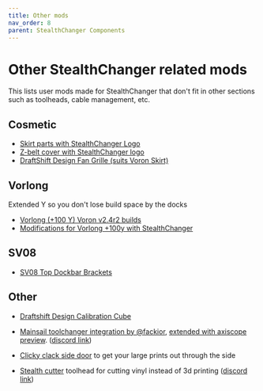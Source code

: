 ```yaml
---
title: Other mods
nav_order: 8
parent: StealthChanger Components
---
```


# Other StealthChanger related mods

This lists user mods made for StealthChanger that don't fit in other sections such as toolheads, cable management, etc.

## Cosmetic

* [Skirt parts with StealthChanger Logo](https://github.com/sdylewski/StealthChanger/tree/main/UserMods/Tavroswyn/Skirt)
* [Z-belt cover with StealthChanger logo](https://github.com/sdylewski/StealthChanger/tree/main/UserMods/TheSin-/Z_Belt_Cover)
* [DraftShift Design Fan Grille (suits Voron Skirt)](https://www.printables.com/model/1381254-draftshift-design-fan-grille-suits-voron-skirt)

## Vorlong
Extended Y so you don't lose build space by the docks
* [Vorlong (+100 Y) Voron v2.4r2 builds](https://github.com/DraftShift/StealthChanger/tree/main/UserMods/TheSin-/Vorlong_%2B100y)
* [Modifications for Vorlong +100y with StealthChanger](https://github.com/DraftShift/StealthChanger/tree/main/UserMods/Tavroswyn/Vorlong_%2B100y)
  
## SV08
* [SV08 Top Dockbar Brackets](https://github.com/DraftShift/StealthChanger/tree/main/UserMods/TheSin-/SV08_Dockbar_Brackets)

## Other

* [Draftshift Design Calibration Cube](https://www.printables.com/model/1395530-draftshift-design-calibration-cube)

* [Mainsail toolchanger integration by @fackior](https://github.com/fakcior/mainsail), [extended with axiscope preview](https://github.com/drake7707/mainsail). ([discord link](https://discord.com/channels/1226846451028725821/1336074255078653963))
  
* [Clicky clack side door](https://github.com/DraftShift/DoorBuffer/tree/main/UserMods/MikeYankeeOscarBeta/Doorbuffer_Clicky-Clack_Side_Door) to get your large prints out through the side

* [Stealth cutter](https://www.printables.com/model/1286354-drag-knife-toolhead-compatible-with-stealthchanger) toolhead for cutting vinyl instead of 3d printing ([discord link](https://discord.com/channels/1226846451028725821/1366440256332632134))
